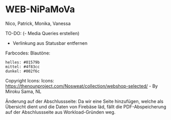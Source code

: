 # WEB-NiPaMoVa
Nico, Patrick, Monika, Vanessa

TO-DO:
(- Media Queries erstellen)
- Verlinkung aus Statusbar entfernen


Farbcodes:
    Blautöne:
    
    helles: #01579b
    mittel: #4f83cc
    dunkel: #002f6c



Copyright Icons:
Icons:   https://thenounproject.com/Nosweat/collection/webshop-selected/  -  By Miroku Sama, NL 

Änderung auf der Abschlussseite:
Da wir eine Seite hinzufügen, welche als Übersicht dient und die Daten von Firebäse läd, fällt die PDF-Abspeicherung auf der Abschlussseite aus Workload-Gründen weg.


